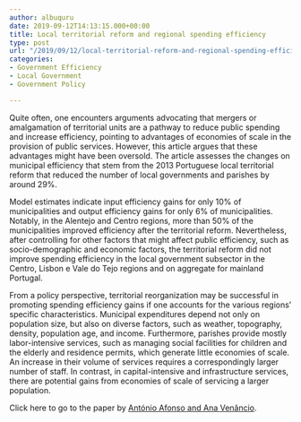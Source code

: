 ```yaml
---
author: albuquru
date: 2019-09-12T14:13:15.000+00:00
title: Local territorial reform and regional spending efficiency
type: post
url: "/2019/09/12/local-territorial-reform-and-regional-spending-efficiency/"
categories:
- Government Efficiency
- Local Government
- Government Policy

---
```

Quite often, one encounters arguments advocating that mergers or amalgamation of territorial units are a pathway to reduce public spending and increase efficiency, pointing to advantages of economies of scale in the provision of public services. However, this article argues that these advantages might have been oversold. The article assesses the changes on municipal efficiency that stem from the 2013 Portuguese local territorial reform that reduced the number of local governments and parishes by around 29%.

Model estimates indicate input efficiency gains for only 10% of municipalities and output efficiency gains for only 6% of municipalities. Notably, in the Alentejo and Centro regions, more than 50% of the municipalities improved efficiency after the territorial reform. Nevertheless, after controlling for other factors that might affect public efficiency, such as socio-demographic and economic factors, the territorial reform did not improve spending efficiency in the local government subsector in the Centro, Lisbon e Vale do Tejo regions and on aggregate for mainland Portugal.

From a policy perspective, territorial reorganization may be successful in promoting spending efficiency gains if one accounts for the various regions’ specific characteristics. Municipal expenditures depend not only on population size, but also on diverse factors, such as weather, topography, density, population age, and income. Furthermore, parishes provide mostly labor-intensive services, such as managing social facilities for children and the elderly and residence permits, which generate little economies of scale. An increase in their volume of services requires a correspondingly larger number of staff. In contrast, in capital-intensive and infrastructure services, there are potential gains from economies of scale of servicing a larger population.

Click here to go to the paper by [António Afonso and Ana Venâncio](https://ideas.repec.org/p/ise/remwps/wp0712019.html).